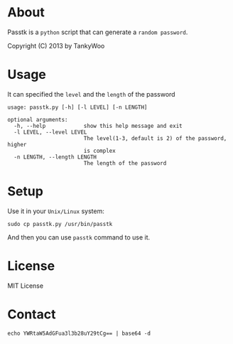# About
Passtk is a `python` script that can generate a `random password`.

Copyright (C) 2013 by TankyWoo

# Usage
It can specified the `level` and the `length` of the password

	usage: passtk.py [-h] [-l LEVEL] [-n LENGTH]

	optional arguments:
	  -h, --help            show this help message and exit
	  -l LEVEL, --level LEVEL
							The level(1-3, default is 2) of the password, higher
							is complex
	  -n LENGTH, --length LENGTH
							The length of the password


# Setup
Use it in your `Unix/Linux` system:

	sudo cp passtk.py /usr/bin/passtk
	
And then you can use `passtk` command to use it.

# License
MIT License

# Contact

	echo YWRtaW5AdGFua3l3b28uY29tCg== | base64 -d

